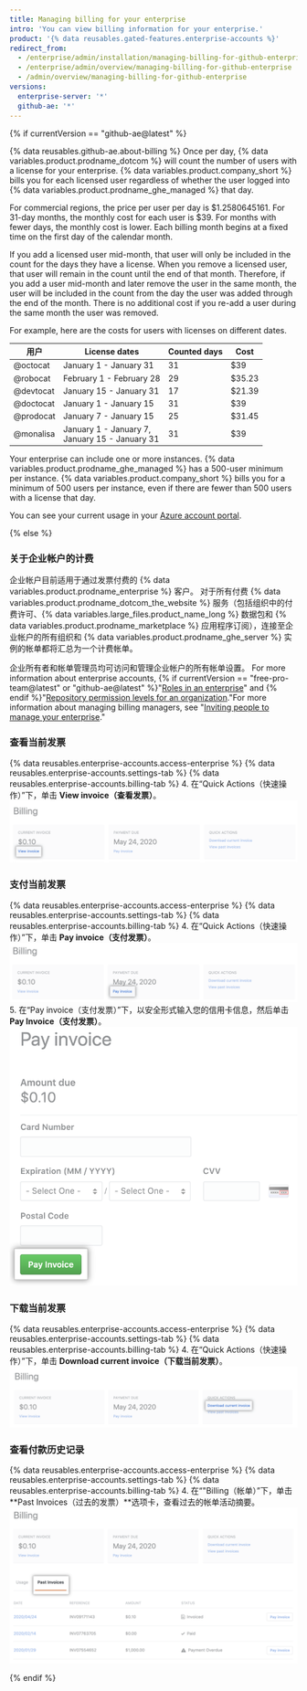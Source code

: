 ```yaml
---
title: Managing billing for your enterprise
intro: 'You can view billing information for your enterprise.'
product: '{% data reusables.gated-features.enterprise-accounts %}'
redirect_from:
  - /enterprise/admin/installation/managing-billing-for-github-enterprise
  - /enterprise/admin/overview/managing-billing-for-github-enterprise
  - /admin/overview/managing-billing-for-github-enterprise
versions:
  enterprise-server: '*'
  github-ae: '*'
---
```


{% if currentVersion == "github-ae@latest" %}

{% data reusables.github-ae.about-billing %} Once per day, {% data variables.product.prodname_dotcom %} will count the number of users with a license for your enterprise. {% data variables.product.company_short %} bills you for each licensed user regardless of whether the user logged into {% data variables.product.prodname_ghe_managed %} that day.

For commercial regions, the price per user per day is $1.2580645161. For 31-day months, the monthly cost for each user is $39. For months with fewer days, the monthly cost is lower. Each billing month begins at a fixed time on the first day of the calendar month.

If you add a licensed user mid-month, that user will only be included in the count for the days they have a license. When you remove a licensed user, that user will remain in the count until the end of that month. Therefore, if you add a user mid-month and later remove the user in the same month, the user will be included in the count from the day the user was added through the end of the month. There is no additional cost if you re-add a user during the same month the user was removed.

For example, here are the costs for users with licenses on different dates.

| 用户        | License dates                                           | Counted days | Cost   |
| --------- | ------------------------------------------------------- | ------------ | ------ |
| @octocat  | January 1 - January 31                                  | 31           | $39    |
| @robocat  | February 1 - February 28                                | 29           | $35.23 |
| @devtocat | January 15 - January 31                                 | 17           | $21.39 |
| @doctocat | January 1 - January 15                                  | 31           | $39    |
| @prodocat | January 7 - January 15                                  | 25           | $31.45 |
| @monalisa | January 1 - January 7,<br>January 15 - January 31 | 31           | $39    |

Your enterprise can include one or more instances. {% data variables.product.prodname_ghe_managed %} has a 500-user minimum per instance. {% data variables.product.company_short %} bills you for a minimum of 500 users per instance, even if there are fewer than 500 users with a license that day.

You can see your current usage in your [Azure account portal](https://portal.azure.com).

{% else %}

### 关于企业帐户的计费

企业帐户目前适用于通过发票付费的 {% data variables.product.prodname_enterprise %} 客户。 对于所有付费 {% data variables.product.prodname_dotcom_the_website %} 服务（包括组织中的付费许可、{% data variables.large_files.product_name_long %} 数据包和 {% data variables.product.prodname_marketplace %} 应用程序订阅），连接至企业帐户的所有组织和 {% data variables.product.prodname_ghe_server %} 实例的帐单都将汇总为一个计费帐单。

企业所有者和帐单管理员均可访问和管理企业帐户的所有帐单设置。 For more information about enterprise accounts, {% if currentVersion == "free-pro-team@latest" or "github-ae@latest" %}"[Roles in an enterprise](/github/setting-up-and-managing-your-enterprise/roles-in-an-enterprise#enterprise-members)" and {% endif %}"[Repository permission levels for an organization](/articles/repository-permission-levels-for-an-organization)."For more information about managing billing managers, see "[Inviting people to manage your enterprise](/github/setting-up-and-managing-your-enterprise/inviting-people-to-manage-your-enterprise)."

### 查看当前发票

{% data reusables.enterprise-accounts.access-enterprise %}
{% data reusables.enterprise-accounts.settings-tab %}
{% data reusables.enterprise-accounts.billing-tab %}
4. 在“Quick Actions（快速操作）”下，单击 **View invoice（查看发票）**。 ![查看发票链接](/assets/images/help/business-accounts/view-invoice-link.png)

### 支付当前发票

{% data reusables.enterprise-accounts.access-enterprise %}
{% data reusables.enterprise-accounts.settings-tab %}
{% data reusables.enterprise-accounts.billing-tab %}
4. 在“Quick Actions（快速操作）”下，单击 **Pay invoice（支付发票）**。 ![支付发票链接](/assets/images/help/business-accounts/pay-invoice-link.png)
5. 在“Pay invoice（支付发票）”下，以安全形式输入您的信用卡信息，然后单击 **Pay Invoice（支付发票）**。 ![确认和支付发票](/assets/images/help/business-accounts/pay-invoice.png)

### 下载当前发票

{% data reusables.enterprise-accounts.access-enterprise %}
{% data reusables.enterprise-accounts.settings-tab %}
{% data reusables.enterprise-accounts.billing-tab %}
4. 在“Quick Actions（快速操作）”下，单击 **Download current invoice（下载当前发票）**。 ![下载当前发票链接](/assets/images/help/business-accounts/download-current-invoice.png)

### 查看付款历史记录

{% data reusables.enterprise-accounts.access-enterprise %}
{% data reusables.enterprise-accounts.settings-tab %}
{% data reusables.enterprise-accounts.billing-tab %}
4. 在“"Billing（帐单）”下，单击 **Past Invoices（过去的发票）**选项卡，查看过去的帐单活动摘要。 ![查看付款历史记录选项卡](/assets/images/help/business-accounts/view-payment-history.png)

{% endif %}
